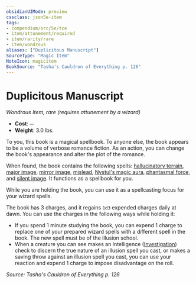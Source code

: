 ```yaml
---
obsidianUIMode: preview
cssclass: json5e-item
tags:
- compendium/src/5e/tce
- item/attunement/required
- item/rarity/rare
- item/wondrous
aliases: ["Duplicitous Manuscript"]
SourceType: "Magic Item"
NoteIcon: magicitem
BookSource: "Tasha's Cauldron of Everything p. 126"
---
```

# Duplicitous Manuscript
*Wondrous Item, rare (requires attunement by a wizard)*  

- **Cost**: ⏤
- **Weight**: 3.0 lbs.

To you, this book is a magical spellbook. To anyone else, the book appears to be a volume of verbose romance fiction. As an action, you can change the book's appearance and alter the plot of the romance.

When found, the book contains the following spells: [hallucinatory terrain](/2-Mechanics/CLI/spells/hallucinatory-terrain.md), [major image](/2-Mechanics/CLI/spells/major-image.md), [mirror image](/2-Mechanics/CLI/spells/mirror-image.md), [mislead](/2-Mechanics/CLI/spells/mislead.md), [Nystul's magic aura](/2-Mechanics/CLI/spells/nystuls-magic-aura.md), [phantasmal force](/2-Mechanics/CLI/spells/phantasmal-force.md), and [silent image](/2-Mechanics/CLI/spells/silent-image.md). It functions as a spellbook for you.

While you are holding the book, you can use it as a spellcasting focus for your wizard spells.

The book has 3 charges, and it regains `1d3` expended charges daily at dawn. You can use the charges in the following ways while holding it:

- If you spend 1 minute studying the book, you can expend 1 charge to replace one of your prepared wizard spells with a different spell in the book. The new spell must be of the illusion school.  
- When a creature you can see makes an Intelligence ([Investigation](/2-Mechanics/CLI/rules/skills.md#Investigation)) check to discern the true nature of an illusion spell you cast, or makes a saving throw against an illusion spell you cast, you can use your reaction and expend 1 charge to impose disadvantage on the roll.  

*Source: Tasha's Cauldron of Everything p. 126*
